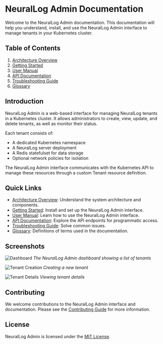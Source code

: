 # NeuralLog Admin Documentation

Welcome to the NeuralLog Admin documentation. This documentation will help you understand, install, and use the NeuralLog Admin interface to manage tenants in your Kubernetes cluster.

## Table of Contents

1. [Architecture Overview](./architecture.md)
2. [Getting Started](./getting-started.md)
3. [User Manual](./user-manual.md)
4. [API Documentation](./api-docs.md)
5. [Troubleshooting Guide](./troubleshooting.md)
6. [Glossary](./glossary.md)

## Introduction

NeuralLog Admin is a web-based interface for managing NeuralLog tenants in a Kubernetes cluster. It allows administrators to create, view, update, and delete tenants, as well as monitor their status.

Each tenant consists of:
- A dedicated Kubernetes namespace
- A NeuralLog server deployment
- A Redis statefulset for data storage
- Optional network policies for isolation

The NeuralLog Admin interface communicates with the Kubernetes API to manage these resources through a custom Tenant resource definition.

## Quick Links

- [Architecture Overview](./architecture.md): Understand the system architecture and components.
- [Getting Started](./getting-started.md): Install and set up the NeuralLog Admin interface.
- [User Manual](./user-manual.md): Learn how to use the NeuralLog Admin interface.
- [API Documentation](./api-docs.md): Explore the API endpoints for programmatic access.
- [Troubleshooting Guide](./troubleshooting.md): Solve common issues.
- [Glossary](./glossary.md): Definitions of terms used in the documentation.

## Screenshots

![Dashboard](./images/dashboard.png)
*The NeuralLog Admin dashboard showing a list of tenants*

![Tenant Creation](./images/create-tenant-form.png)
*Creating a new tenant*

![Tenant Details](./images/tenant-details.png)
*Viewing tenant details*

## Contributing

We welcome contributions to the NeuralLog Admin interface and documentation. Please see the [Contributing Guide](../CONTRIBUTING.md) for more information.

## License

NeuralLog Admin is licensed under the [MIT License](../LICENSE).
